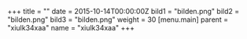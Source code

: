 ﻿+++
title = ""
date = 2015-10-14T00:00:00Z
bild1 = "bilden.png"
bild2 = "bilden.png"
bild3 = "bilden.png"
weight = 30
[menu.main]
parent = "xiulk34xaa"
name = "xiulk34xaa"
+++
